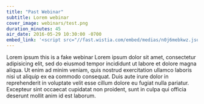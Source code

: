 ```yaml
---
title: "Past Webinar"
subtitle: Lorem webinar
cover_image: webinars/test.png
duration_minutes: 45
air_date: 2016-05-29 10:30:00 -0700
embed_link: '<script src="//fast.wistia.com/embed/medias/n0j6mebkwz.jsonp" async></script><script src="//fast.wistia.com/assets/external/E-v1.js" async></script><div class="wistia_responsive_padding" style="padding:56.25% 0 0 0;position:relative;"><div class="wistia_responsive_wrapper" style="height:100%;left:0;position:absolute;top:0;width:100%;"><div class="wistia_embed wistia_async_n0j6mebkwz videoFoam=true" style="height:100%;width:100%">&nbsp;</div></div></div>'
---
```


Lorem ipsum this is a fake webinar Lorem ipsum dolor sit amet, consectetur adipisicing elit, sed do eiusmod
tempor incididunt ut labore et dolore magna aliqua. Ut enim ad minim veniam,
quis nostrud exercitation ullamco laboris nisi ut aliquip ex ea commodo
consequat. Duis aute irure dolor in reprehenderit in voluptate velit esse
cillum dolore eu fugiat nulla pariatur. Excepteur sint occaecat cupidatat non
proident, sunt in culpa qui officia deserunt mollit anim id est laborum.

